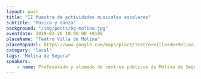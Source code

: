```yaml
---
layout: post
title: "II Muestra de actividades musicales escolares"
subtitle: "Música y danza"
background: "/img/posts/bg-molina.jpg"
eventdate: 2019-02-26 10:00:00 +0100
placeName: "Teatro Villa de Molina"
placeMapsUrl: https://www.google.com/maps/place/Teatro+Villa+de+Molina/@38.0568439,-1.207589,15z/data=!4m5!3m4!1s0x0:0x7bc5d26da106649d!8m2!3d38.0568439!4d-1.207589.210067
category: "local"
tags: "Molina de Segura"
speakers:
    - name: Profesorado y alumado de centros públicos de Molina de Segura
---
```

